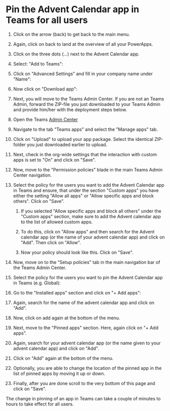 # Pin the Advent Calendar app in Teams for all users
 
1.	Click on the arrow (back) to get back to the main menu.
 
2.	Again, click on back to land at the overview of all your PowerApps.

3.	Click on the three dots (…) next to the Advent Calendar app.

4.	Select: "Add to Teams":

5.	Click on "Advanced Settings" and fill in your company name under "Name":

6.	Now click on "Download app":

7.	Next, you will move to the Teams Admin Center. If you are not an Teams Admin, forward the ZIP-file you just downloaded to your Teams Admin and provide him/her with the deployment steps below.
 
8.	Open the Teams [Admin Center](https://admin.teams.microsoft.com)

9.	Navigate to the tab "Teams apps" and select the "Manage apps" tab.

10.	Click on "Upload" to upload your app package. Select the identical ZIP-folder you just downloaded earlier to upload.

11.	Next, check in the org-wide settings that the interaction with custom apps is set to "On" and click on "Save".

12.	Now, move to the "Permission policies" blade in the main Teams Admin Center navigation.
 
13.	Select the policy for the users you want to add the Advent Calendar app in Teams and ensure, that under the section "Custom apps" you have either the setting "Allow all apps" or "Allow specific apps and block others".
Click on "Save".

    1. If you selected "Allow specific apps and block all others" under the "Custom apps" section, make sure to add the Advent calendar app to the list of allowed custom apps.

    2. To do this, click on "Allow apps" and then search for the Advent calendar app (or the name of your advent calendar app) and click on "Add". Then click on "Allow".
 
    3. Now your policy should look like this. Click on "Save".
 
14.	Now, move on to the "Setup policies" tab in the main navigation bar of the Teams Admin Center.

15.	Select the policy for the users you want to pin the Advent Calendar app in Teams (e.g. Global):

16.	Go to the "Installed apps" section and click on "+ Add apps":

17.	Again, search for the name of the advent calendar app and click on "Add".

18.	Now, click on add again at the bottom of the menu.

19.	Next, move to the "Pinned apps" section. Here, again click on "+ Add apps".

20.	Again, search for your advent calendar app (or the name given to your advent calendar app) and click on "Add".

21.	Click on "Add" again at the bottom of the menu.

22.	Optionally, you are able to change the location of the pinned app in the list of pinned apps by moving it up or down.

23.	Finally, after you are done scroll to the very bottom of this page and click on "Save".

The change in pinning of an app in Teams can take a couple of minutes to hours to take effect for all users.
